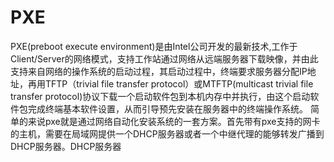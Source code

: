 # PXE
  PXE(preboot execute environment)是由Intel公司开发的最新技术,工作于Client/Server的网络模式，支持工作站通过网络从远端服务器下载映像，并由此支持来自网络的操作系统的启动过程，其启动过程中，终端要求服务器分配IP地址，再用TFTP（trivial file transfer protocol）或MTFTP(multicast trivial file transfer protocol)协议下载一个启动软件包到本机内存中并执行，由这个启动软件包完成终端基本软件设置，从而引导预先安装在服务器中的终端操作系统。
  简单的来说pxe就是通过网络自动化安装系统的一套方案。首先带有pxe支持的网卡的主机，需要在局域网提供一个DHCP服务器或者一个中继代理的能够转发广播到DHCP服务器。DHCP服务器

<!--stackedit_data:
eyJoaXN0b3J5IjpbLTY0MTkyMTM1N119
-->